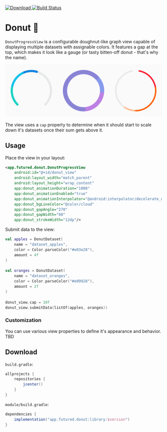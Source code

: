 [ ![Download](https://api.bintray.com/packages/thefuntastyops/donut/donut/images/download.svg) ](https://bintray.com/thefuntastyops/donut/donut/_latestVersion)
[![Build Status](https://app.bitrise.io/app/e9f4fbbcc143c212/status.svg?token=LK6EaX0H10eB3wjz5k-HlQ&branch=master)](https://app.bitrise.io/app/e9f4fbbcc143c212)

# Donut 🍩
`DonutProgressView` is a configurable doughnut-like graph view capable of displaying multiple datasets with assignable colors. It features a gap at the top, which makes it look like a gauge (or tasty bitten-off donut - that's why the name).

![Header](imgs/readme-header.png)

The view uses a `cap` property to determine when it should start to scale down it's datasets once their sum gets above it.

## Usage
Place the view in your layout:

```xml
<app.futured.donut.DonutProgressView
    android:id="@+id/donut_view"
    android:layout_width="match_parent"
    android:layout_height="wrap_content"
    app:donut_animationDuration="1000"
    app:donut_animationEnabled="true"
    app:donut_animationInterpolator="@android:interpolator/decelerate_quint"
    app:donut_bgLineColor="@color/cloud"
    app:donut_gapAngle="270"
    app:donut_gapWidth="60"
    app:donut_strokeWidth="12dp"/>
```

Submit data to the view:

```kotlin
val apples = DonutDataset(
    name = "dataset_apples",
    color = Color.parseColor("#e03e28"),
    amount = 4f
)

val oranges = DonutDataset(
    name = "dataset_oranges",
    color = Color.parseColor("#e09928"),
    amount = 2f
)

donut_view.cap = 10f
donut_view.submitData(listOf(apples, oranges))
```

### Customization
You can use various view properties to define it's appearance and behavior.  
TBD

## Download
`build.gradle`:

```groovy
allprojects {
    repositories {
        jcenter()
    }
}
```

`module/build.gradle`:

```groovy
dependencies {
    implementation("app.futured.donut:library:$version")
}
```
